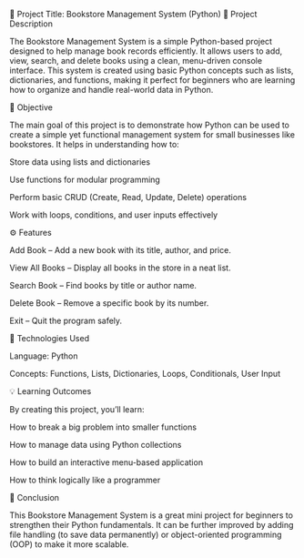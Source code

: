📘 Project Title: Bookstore Management System (Python)
🧩 Project Description

The Bookstore Management System is a simple Python-based project designed to help manage book records efficiently.
It allows users to add, view, search, and delete books using a clean, menu-driven console interface.
This system is created using basic Python concepts such as lists, dictionaries, and functions, making it perfect for beginners who are learning how to organize and handle real-world data in Python.

🧠 Objective

The main goal of this project is to demonstrate how Python can be used to create a simple yet functional management system for small businesses like bookstores.
It helps in understanding how to:

Store data using lists and dictionaries

Use functions for modular programming

Perform basic CRUD (Create, Read, Update, Delete) operations

Work with loops, conditions, and user inputs effectively

⚙️ Features

Add Book – Add a new book with its title, author, and price.

View All Books – Display all books in the store in a neat list.

Search Book – Find books by title or author name.

Delete Book – Remove a specific book by its number.

Exit – Quit the program safely.

🧮 Technologies Used

Language: Python

Concepts: Functions, Lists, Dictionaries, Loops, Conditionals, User Input

💡 Learning Outcomes

By creating this project, you’ll learn:

How to break a big problem into smaller functions

How to manage data using Python collections

How to build an interactive menu-based application

How to think logically like a programmer

🧾 Conclusion

This Bookstore Management System is a great mini project for beginners to strengthen their Python fundamentals.
It can be further improved by adding file handling (to save data permanently) or object-oriented programming (OOP) to make it more scalable.
